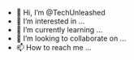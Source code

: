 - 👋 Hi, I’m @TechUnleashed
- 👀 I’m interested in ...
- 🌱 I’m currently learning ...
- 💞️ I’m looking to collaborate on ...
- 📫 How to reach me ...

<!---
TechUnleashed/TechUnleashed is a ✨ special ✨ repository because its `README.md` (this file) appears on your GitHub profile.
You can click the Preview link to take a look at your changes.
--->
